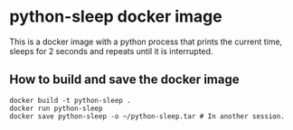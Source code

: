 # python-sleep docker image
This is a docker image with a python process that prints the current time, sleeps for 2 seconds and repeats until it is interrupted.
## How to build and save the docker image
```shell
docker build -t python-sleep .
docker run python-sleep
docker save python-sleep -o ~/python-sleep.tar # In another session.
```

